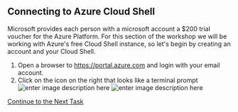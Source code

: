 ## Connecting to Azure Cloud Shell
Microsoft provides each person with a microsoft account a $200 trial voucher for the Azure Platform.  For this section of the workshop we will be working with Azure's free Cloud Shell instance, so let's begin by creating an account and your Cloud Shell.

 1. Open a browser to https://portal.azure.com and login with your email account.
 2. Click on the icon on the right that looks like a terminal prompt![enter image description here](https://github.com/Burwood/containers101/raw/azure/containers_lab/azure/images/Azure_Cloud_Shell.png)
![enter image description here](https://github.com/Burwood/containers101/raw/azure/containers_lab/azure/images/Azure_cloud_Shell_open.png)


[Continue to the Next Task](https://github.com/Burwood/containers101/blob/azure/containers_lab/azure/azure/task_1.md)
